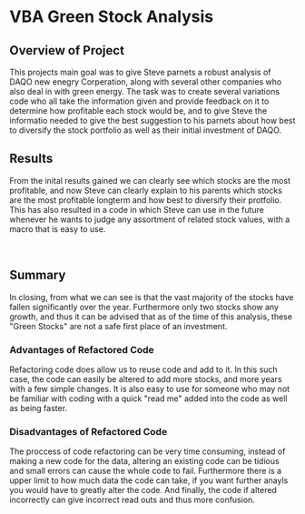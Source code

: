 # VBA Green Stock Analysis

## Overview of Project

This projects main goal was to give Steve parnets a robust analysis of  DAQO new enegry Corperation, along with several other companies who also deal in with green energy. The task was to create several variations code who all take the information given and provide feedback on it to determine how profitable each stock would be, and to give Steve the informatio needed to give the best suggestion to his parnets about how best to diversify the stock portfolio as well as their initial investment of DAQO.

## Results

From the inital results gained we can clearly see which stocks are the most profitable, and now Steve can clearly explain to his parents which stocks are the most profitable longterm and how best to diversify their protfolio. This has also resulted in a code in which Steve can use in the future whenever he wants to judge any assortment of related stock values, with a macro that is easy to use. 

<img scr = "Images/asg02.1.png">

<img scr = "Images/asg02.png">

## Summary 

In closing, from what we can see is that the vast majority of the stocks have fallen significantly over the year. Furthermore only two stocks show any growth, and thus it can be advised that as of the time of this analysis, these "Green Stocks" are not a safe first place of an investment. 

### Advantages of Refactored Code

Refactoring code does allow us to reuse code and add to it. In this such case, the code can easily be altered to add more stocks, and more years with a few simple changes. It is also easy to use for someone who may not be familiar with coding with a quick "read me" added into the code as well as being faster.

### Disadvantages of Refactored Code

The proccess of code refactoring can be very time consuming, instead of making a new code for the data, altering an existing code can be tidious and small errors can cause the whole code to fail. Furthermore there is a upper limit to how much data the code can take, if you want further anayls you would have to greatly alter the code. And finally, the code if altered incorrectly can give incorrect read outs and thus more confusion.
